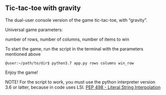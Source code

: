 ## Tic-tac-toe with gravity

The dual-user console version of the game tic-tac-toe, with “gravity”.

Universal game parameters:

number of rows, number of columns, number of items to win

To start the game, run the script in the terminal with the parameters mentioned above

```
@user:~/path/to/dir$ python3.7 app.py rows columns win_row
```
Enjoy the game!

NOTE!
For the script to work, you must use the python interpreter version 3.6 or latter, because in code uses
LSI. 
[PEP 498 - Literal String Interpolation](https://www.python.org/dev/peps/pep-0498/)
